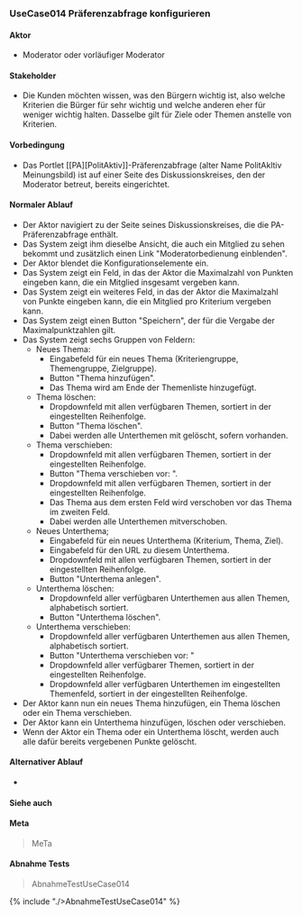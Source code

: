 
### UseCase014 Präferenzabfrage konfigurieren

#### Aktor
 * Moderator oder vorläufiger Moderator


#### Stakeholder
 * Die Kunden möchten wissen, was den Bürgern wichtig ist, also welche   Kriterien die Bürger für sehr wichtig und welche anderen eher für   weniger wichtig halten. Dasselbe gilt für Ziele oder Themen anstelle von  Kriterien.


#### Vorbedingung
 * Das Portlet [[PA][PolitAktiv]]-Präferenzabfrage (alter Name PolitAkltiv Meinungsbild) ist auf einer Seite des Diskussionskreises, den der Moderator betreut, bereits eingerichtet.


#### Normaler Ablauf
 * Der Aktor navigiert zu der Seite seines Diskussionskreises, die die PA-Präferenzabfrage enthält.
 * Das System zeigt ihm dieselbe Ansicht, die auch ein Mitglied zu sehen bekommt und zusätzlich einen Link "Moderatorbedienung einblenden".
 * Der Aktor blendet die Konfigurationselemente ein.
 * Das System zeigt ein Feld, in das der Aktor die Maximalzahl von Punkten eingeben kann, die ein Mitglied insgesamt vergeben kann.
 * Das System zeigt ein weiteres Feld, in das der Aktor die Maximalzahl von Punkte eingeben kann, die ein Mitglied pro Kriterium vergeben kann.
 * Das System zeigt einen Button "Speichern", der für die Vergabe der Maximalpunktzahlen gilt.
 * Das System zeigt sechs Gruppen von Feldern:
   * Neues Thema:
     * Eingabefeld für ein neues Thema (Kriteriengruppe, Themengruppe, Zielgruppe).
     * Button "Thema hinzufügen".
     * Das Thema wird am Ende der Themenliste hinzugefügt.
   * Thema löschen:
     * Dropdownfeld mit allen verfügbaren Themen, sortiert in der eingestellten Reihenfolge.
     * Button "Thema löschen".
     * Dabei werden alle Unterthemen mit gelöscht, sofern vorhanden.
   * Thema verschieben:
     * Dropdownfeld mit allen verfügbaren Themen, sortiert in der eingestellten Reihenfolge.
     * Button "Thema verschieben vor: ".
     * Dropdownfeld mit allen verfügbaren Themen, sortiert in der eingestellten Reihenfolge.
     * Das Thema aus dem ersten Feld wird verschoben vor das Thema im zweiten Feld.
     * Dabei werden alle Unterthemen mitverschoben.
   * Neues Unterthema;
     * Eingabefeld für ein neues Unterthema (Kriterium, Thema, Ziel).
     * Eingabefeld für den URL zu diesem Unterthema.
     * Dropdownfeld mit allen verfügbaren Themen, sortiert in der eingestellten Reihenfolge.
     * Button "Unterthema anlegen".
   * Unterthema löschen:
     * Dropdownfeld aller verfügbaren Unterthemen aus allen Themen, alphabetisch sortiert.
     * Button "Unterthema löschen".
   * Unterthema verschieben:
     * Dropdownfeld aller verfügbaren Unterthemen aus allen Themen, alphabetisch sortiert.
     * Button "Unterthema verschieben vor: "
     * Dropdownfeld aller verfügbarer Themen, sortiert in der eingestellten Reihenfolge.
     * Dropdownfeld aller verfügbaren Unterthemen im eingestellten Themenfeld, sortiert in der eingestellten Reihenfolge.
 * Der Aktor kann nun ein neues Thema hinzufügen, ein Thema löschen oder ein Thema verschieben.
 * Der Aktor kann ein Unterthema hinzufügen, löschen oder verschieben.
 * Wenn der Aktor ein Thema oder ein Unterthema löscht, werden auch alle dafür bereits vergebenen Punkte gelöscht.


#### Alternativer Ablauf
 * 


#### Siehe auch

#### Meta
>MeTa


#### Abnahme Tests
>AbnahmeTestUseCase014

{% include "./>AbnahmeTestUseCase014" %}

